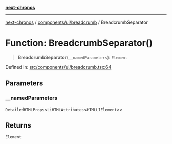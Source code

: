 [**next-chronos**](../../../../README.md)

***

[next-chronos](../../../../README.md) / [components/ui/breadcrumb](../README.md) / BreadcrumbSeparator

# Function: BreadcrumbSeparator()

> **BreadcrumbSeparator**(`__namedParameters`): `Element`

Defined in: [src/components/ui/breadcrumb.tsx:64](https://github.com/Bababum95/next-chronos/blob/41860730c8dd12c16699269e1eee86402c8d1a9f/src/components/ui/breadcrumb.tsx#L64)

## Parameters

### \_\_namedParameters

`DetailedHTMLProps`\<`LiHTMLAttributes`\<`HTMLLIElement`\>\>

## Returns

`Element`
